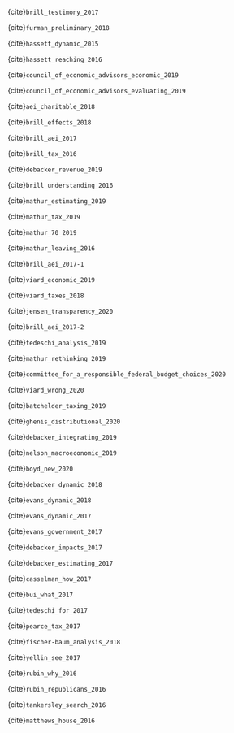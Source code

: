 {cite}`brill_testimony_2017`

{cite}`furman_preliminary_2018`

{cite}`hassett_dynamic_2015`

{cite}`hassett_reaching_2016`

{cite}`council_of_economic_advisors_economic_2019`

{cite}`council_of_economic_advisors_evaluating_2019`

{cite}`aei_charitable_2018`

{cite}`brill_effects_2018`

{cite}`brill_aei_2017`

{cite}`brill_tax_2016`

{cite}`debacker_revenue_2019`

{cite}`brill_understanding_2016`

{cite}`mathur_estimating_2019`

{cite}`mathur_tax_2019`

{cite}`mathur_70_2019`

{cite}`mathur_leaving_2016`

{cite}`brill_aei_2017-1`

{cite}`viard_economic_2019`

{cite}`viard_taxes_2018`

{cite}`jensen_transparency_2020`

{cite}`brill_aei_2017-2`

{cite}`tedeschi_analysis_2019`

{cite}`mathur_rethinking_2019`

{cite}`committee_for_a_responsible_federal_budget_choices_2020`

{cite}`viard_wrong_2020`

{cite}`batchelder_taxing_2019`

{cite}`ghenis_distributional_2020`

{cite}`debacker_integrating_2019`

{cite}`nelson_macroeconomic_2019`

{cite}`boyd_new_2020`

{cite}`debacker_dynamic_2018`

{cite}`evans_dynamic_2018`

{cite}`evans_dynamic_2017`

{cite}`evans_government_2017`

{cite}`debacker_impacts_2017`

{cite}`debacker_estimating_2017`

{cite}`casselman_how_2017`

{cite}`bui_what_2017`

{cite}`tedeschi_for_2017`

{cite}`pearce_tax_2017`

{cite}`fischer-baum_analysis_2018`

{cite}`yellin_see_2017`

{cite}`rubin_why_2016`

{cite}`rubin_republicans_2016`

{cite}`tankersley_search_2016`

{cite}`matthews_house_2016`


